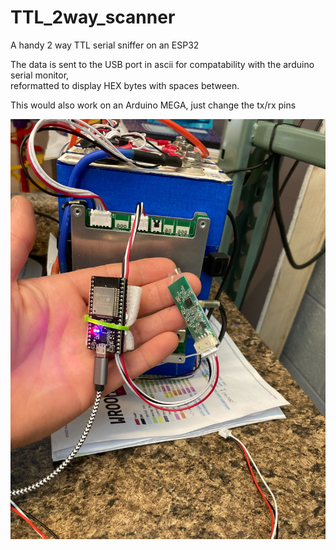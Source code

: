 # TTL_2way_scanner
 A handy 2 way TTL serial sniffer on an ESP32
 
 The data is sent to the USB port in ascii for compatability with the arduino serial monitor,     
 reformatted to display HEX bytes with spaces between. 

This would also work on an Arduino MEGA, just change the tx/rx pins
  
  
    
![the thing](https://github.com/FurTrader/TTL_2way_scanner/raw/main/Image%20from%20iOS.jpg)
